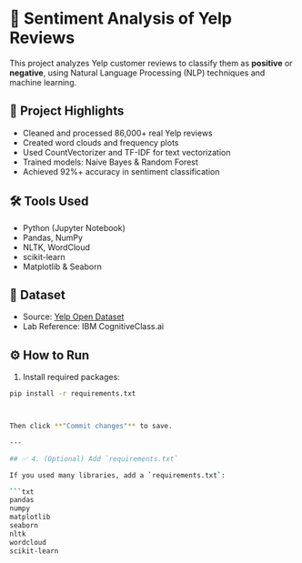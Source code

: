 # 📝 Sentiment Analysis of Yelp Reviews

This project analyzes Yelp customer reviews to classify them as **positive** or **negative**, using Natural Language Processing (NLP) techniques and machine learning.

## 🚀 Project Highlights

- Cleaned and processed 86,000+ real Yelp reviews
- Created word clouds and frequency plots
- Used CountVectorizer and TF-IDF for text vectorization
- Trained models: Naive Bayes & Random Forest
- Achieved 92%+ accuracy in sentiment classification

## 🛠 Tools Used

- Python (Jupyter Notebook)
- Pandas, NumPy
- NLTK, WordCloud
- scikit-learn
- Matplotlib & Seaborn

## 📁 Dataset

- Source: [Yelp Open Dataset](https://www.yelp.com/dataset)
- Lab Reference: IBM CognitiveClass.ai

## ⚙️ How to Run

1. Install required packages:
```bash
pip install -r requirements.txt



Then click **"Commit changes"** to save.

---

## ✅ 4. (Optional) Add `requirements.txt`

If you used many libraries, add a `requirements.txt`:

```txt
pandas
numpy
matplotlib
seaborn
nltk
wordcloud
scikit-learn


